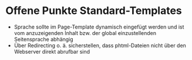 # Offene Punkte Standard-Templates

- Sprache sollte im Page-Template dynamisch eingefügt werden und ist vom anzuzeigenden Inhalt bzw. der global einzustellenden Seitensprache abhängig
- Über Redirecting o. ä. sicherstellen, dass phtml-Dateien nicht über den Webserver direkt abrufbar sind